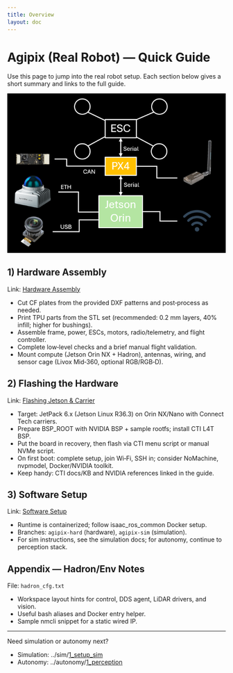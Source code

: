 ```yaml
---
title: Overview
layout: doc
---
```

# Agipix (Real Robot) — Quick Guide

Use this page to jump into the real robot setup. Each section below gives a short summary and links to the full guide.

![HW overview](../../assets/images/diag/hard_overview.png)

## 1) Hardware Assembly
Link: [Hardware Assembly](./1_hardware_assembly.md)

- Cut CF plates from the provided DXF patterns and post‑process as needed.
- Print TPU parts from the STL set (recommended: 0.2 mm layers, 40% infill; higher for bushings).
- Assemble frame, power, ESCs, motors, radio/telemetry, and flight controller.
- Complete low‑level checks and a brief manual flight validation.
- Mount compute (Jetson Orin NX + Hadron), antennas, wiring, and sensor cage (Livox Mid‑360, optional RGB/RGB‑D).

## 2) Flashing the Hardware
Link: [Flashing Jetson & Carrier](./2_flashing_hardware.Md)

- Target: JetPack 6.x (Jetson Linux R36.3) on Orin NX/Nano with Connect Tech carriers.
- Prepare BSP_ROOT with NVIDIA BSP + sample rootfs; install CTI L4T BSP.
- Put the board in recovery, then flash via CTI menu script or manual NVMe script.
- On first boot: complete setup, join Wi‑Fi, SSH in; consider NoMachine, nvpmodel, Docker/NVIDIA toolkit.
- Keep handy: CTI docs/KB and NVIDIA references linked in the guide.

## 3) Software Setup
Link: [Software Setup](./3_software_setup.md)

- Runtime is containerized; follow isaac_ros_common Docker setup.
- Branches: `agipix-hard` (hardware), `agipix-sim` (simulation).
- For sim instructions, see the simulation docs; for autonomy, continue to perception stack.

## Appendix — Hadron/Env Notes
File: `hadron_cfg.txt`

- Workspace layout hints for control, DDS agent, LiDAR drivers, and vision.
- Useful bash aliases and Docker entry helper.
- Sample nmcli snippet for a static wired IP.

---

Need simulation or autonomy next?
- Simulation: ../sim/[1_setup_sim](../sim/1_setup_sim.md)
- Autonomy: ../autonomy/[1_perception](../autonomy/1_perception.md)

